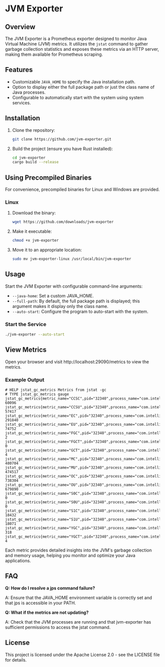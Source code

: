 # JVM Exporter

## Overview

The JVM Exporter is a Prometheus exporter designed to monitor Java Virtual Machine (JVM) metrics. It utilizes the
`jstat` command to gather garbage collection statistics and exposes these metrics via an HTTP server, making them
available for Prometheus scraping.

## Features

- Customizable `JAVA_HOME` to specify the Java installation path.
- Option to display either the full package path or just the class name of Java processes.
- Configurable to automatically start with the system using system services.

## Installation

1. Clone the repository:
   ```bash
   git clone https://github.com/jvm-exporter.git
   ```
2. Build the project (ensure you have Rust installed):
    ```bash
    cd jvm-exporter
    cargo build --release
    ```

## Using Precompiled Binaries

For convenience, precompiled binaries for Linux and Windows are provided.

### Linux

1. Download the binary:
   ```bash
   wget https://github.com/downloads/jvm-exporter
   ```
2. Make it executable:
   ```bash
   chmod +x jvm-exporter
   ```
3. Move it to an appropriate location:
   ```bash
   sudo mv jvm-exporter-linux /usr/local/bin/jvm-exporter
   ```

## Usage

Start the JVM Exporter with configurable command-line arguments:

- `--java-home`: Set a custom JAVA_HOME.
- `--full-path`: By default, the full package path is displayed; this argument makes it display only the class name.
- `--auto-start`: Configure the program to auto-start with the system.

### Start the Service

   ```bash
   ./jvm-exporter --auto-start
   ```

## View Metrics

Open your browser and visit http://localhost:29090/metrics to view the metrics.

### Example Output

```plaintext
# HELP jstat_gc_metrics Metrics from jstat -gc
# TYPE jstat_gc_metrics gauge
jstat_gc_metrics{metric_name="CCSC",pid="32340",process_name="com.intellij.idea.Main"} 60096
jstat_gc_metrics{metric_name="CCSU",pid="32340",process_name="com.intellij.idea.Main"} 57417
jstat_gc_metrics{metric_name="EC",pid="32340",process_name="com.intellij.idea.Main"} 291840
jstat_gc_metrics{metric_name="EU",pid="32340",process_name="com.intellij.idea.Main"} 74752
jstat_gc_metrics{metric_name="FGC",pid="32340",process_name="com.intellij.idea.Main"} 2
jstat_gc_metrics{metric_name="FGCT",pid="32340",process_name="com.intellij.idea.Main"} 0
jstat_gc_metrics{metric_name="GCT",pid="32340",process_name="com.intellij.idea.Main"} 4
jstat_gc_metrics{metric_name="MC",pid="32340",process_name="com.intellij.idea.Main"} 480704
jstat_gc_metrics{metric_name="MU",pid="32340",process_name="com.intellij.idea.Main"} 474517
jstat_gc_metrics{metric_name="OC",pid="32340",process_name="com.intellij.idea.Main"} 738304
jstat_gc_metrics{metric_name="OU",pid="32340",process_name="com.intellij.idea.Main"} 679890
jstat_gc_metrics{metric_name="S0C",pid="32340",process_name="com.intellij.idea.Main"} 0
jstat_gc_metrics{metric_name="S0U",pid="32340",process_name="com.intellij.idea.Main"} 0
jstat_gc_metrics{metric_name="S1C",pid="32340",process_name="com.intellij.idea.Main"} 18432
jstat_gc_metrics{metric_name="S1U",pid="32340",process_name="com.intellij.idea.Main"} 18071
jstat_gc_metrics{metric_name="YGC",pid="32340",process_name="com.intellij.idea.Main"} 318
jstat_gc_metrics{metric_name="YGCT",pid="32340",process_name="com.intellij.idea.Main"} 4
```

Each metric provides detailed insights into the JVM's garbage collection and memory usage, helping you monitor and
optimize your Java applications.

## FAQ

**Q: How do I resolve a jps command failure?**

A: Ensure that the JAVA_HOME environment variable is correctly set and that jps is accessible in your PATH.

**Q: What if the metrics are not updating?**

A: Check that the JVM processes are running and that jvm-exporter has sufficient permissions to access the jstat
command.

## License

This project is licensed under the Apache License 2.0 - see the LICENSE file for details.